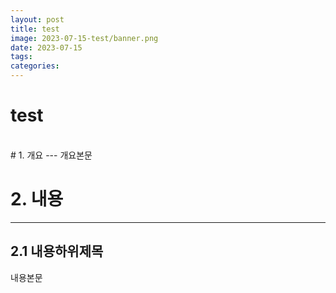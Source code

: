 ```yaml
---
layout: post
title: test
image: 2023-07-15-test/banner.png
date: 2023-07-15
tags: 
categories:
---
```

# test

<br>
# 1. 개요
---
개요본문   

<br>

# 2. 내용
---
## 2.1 내용하위제목   
내용본문   

